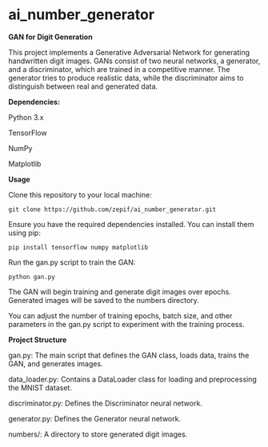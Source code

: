 # ai_number_generator
 
**GAN for Digit Generation**

This project implements a Generative Adversarial Network for generating handwritten digit images. GANs consist of two neural networks, a generator, and a discriminator, which are trained in a competitive manner. The generator tries to produce realistic data, while the discriminator aims to distinguish between real and generated data.


**Dependencies:**

Python 3.x

TensorFlow

NumPy

Matplotlib


**Usage**

Clone this repository to your local machine:

`git clone https://github.com/zepif/ai_number_generator.git`

Ensure you have the required dependencies installed. You can install them using pip:

`pip install tensorflow numpy matplotlib`

Run the gan.py script to train the GAN:

`python gan.py`


The GAN will begin training and generate digit images over epochs. Generated images will be saved to the numbers directory. 

You can adjust the number of training epochs, batch size, and other parameters in the gan.py script to experiment with the training process.


**Project Structure**

gan.py: The main script that defines the GAN class, loads data, trains the GAN, and generates images.

data_loader.py: Contains a DataLoader class for loading and preprocessing the MNIST dataset.

discriminator.py: Defines the Discriminator neural network.

generator.py: Defines the Generator neural network.

numbers/: A directory to store generated digit images.
